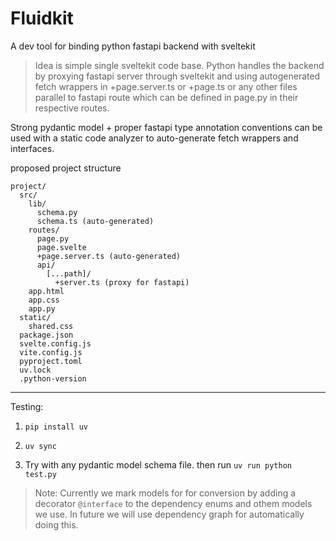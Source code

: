 # Fluidkit
A dev tool for binding python fastapi backend with sveltekit

> Idea is simple single sveltekit code base. Python handles the backend by proxying fastapi server through sveltekit and using autogenerated fetch wrappers in +page.server.ts or +page.ts or any other files parallel to fastapi route which can be defined in page.py in their respective routes.

Strong pydantic model + proper fastapi type annotation conventions can be used with a static code analyzer to auto-generate fetch wrappers and interfaces.

proposed project structure
```
project/
  src/
    lib/
      schema.py
      schema.ts (auto-generated)
    routes/
      page.py
      page.svelte
      +page.server.ts (auto-generated)
      api/
        [...path]/
          +server.ts (proxy for fastapi)
    app.html
    app.css
    app.py
  static/
    shared.css
  package.json
  svelte.config.js
  vite.config.js
  pyproject.toml
  uv.lock
  .python-version
```

---

Testing:
1. `pip install uv`

2. `uv sync`

3. Try with any pydantic model schema file. then run `uv run python test.py`

> Note: Currently we mark models for for conversion by adding a decorator `@interface` to the dependency enums and othem models we use. In future we will use dependency graph for automatically doing this.

